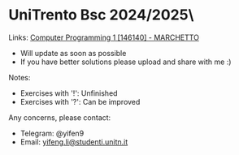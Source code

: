 # UniTrento Bsc 2024/2025\

Links: [Computer Programming 1 [146140] - MARCHETTO](https://didatticaonline.unitn.it/dol/course/view.php?id=39259)

- Will update as soon as possible
- If you have better solutions please upload and share with me :)

Notes:
- Exercises with '!': Unfinished
- Exercises with '?': Can be improved

Any concerns, please contact:
- Telegram: @yifen9
- Email: yifeng.li@studenti.unitn.it
